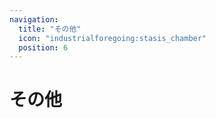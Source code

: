 ```yaml
---
navigation:
  title: "その他"
  icon: "industrialforegoing:stasis_chamber"
  position: 6
---
```


# その他

<SubPages />